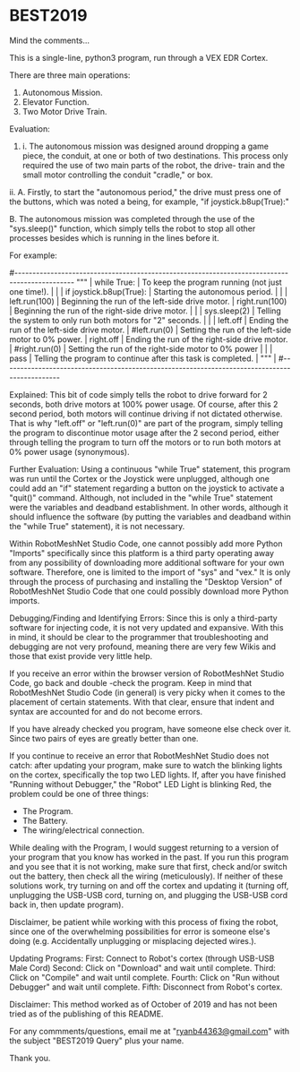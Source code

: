 # BEST2019
Mind the comments...

This is a single-line, python3 program, run through a VEX
EDR Cortex.

There are three main operations:
1. Autonomous Mission.
2. Elevator Function.
3. Two Motor Drive Train.

Evaluation:
1. i. The autonomous mission was designed around dropping a game piece, 
the conduit, at one or both of two destinations.  This process
only required the use of two main parts of the robot, the drive-
train and the small motor controlling the conduit "cradle," or box.

ii. A. Firstly, to start the "autonomous period," the drive must
press one of the buttons, which was noted a being, for example,
"if joystick.b8up(True):"

B. The autonomous mission was completed through the use of the
"sys.sleep()" function, which simply tells the robot to stop all
other processes besides which is running in the lines before it.

For example:

#----------------------------------------------------------------------------------------------
"""                                                                                           |
while True:                 |   To keep the program running (not just one time!).             |
                            |                                                                 |
  if joystick.b8up(True):   |   Starting the autonomous period.                               |
                            |                                                                 |
    left.run(100)           |   Beginning the run of the left-side drive motor.               |
    right.run(100)          |   Beginning the run of the right-side drive motor.              |
                            |                                                                 |
    sys.sleep(2)            |   Telling the system to only run both motors for "2" seconds.   |
                            |                                                                 |
    left.off                |   Ending the run of the left-side drive motor.                  |
    #left.run(0)            |   Setting the run of the left-side motor to 0% power.           |
    right.off               |   Ending the run of the right-side drive motor.                 |
    #right.run(0)           |   Setting the run of the right-side motor to 0% power           |
                            |                                                                 |
    pass                    |   Telling the program to continue after this task is completed. |
"""                                                                                           |
#----------------------------------------------------------------------------------------------

Explained:
  This bit of code simply tells the robot to drive forward for 2 seconds, both drive motors at 
100% power usage.  Of course, after this 2 second period, both motors will continue driving if
not dictated otherwise.  That is why "left.off" or "left.run(0)" are part of the program, simply
telling the program to discontinue motor usage after the 2 second period, either through telling
the program to turn off the motors or to run both motors at 0% power usage (synonymous).



Further Evaluation:
  Using a continuous "while True" statement, this program was run until the Cortex or the Joystick
were unplugged, although one could add an "if" statement regarding a button on the joystick to 
activate a "quit()" command.  Although, not included in the "while True" statement were the variables
and deadband establishment.  In other words, although it should influence the software (by putting
the variables and deadband within the "while True" statement), it is not necessary.  

  Within RobotMeshNet Studio Code, one cannot possibly add more Python "Imports" specifically since 
this platform is a third party operating away from any possibility of downloading more additional
software for your own software.  Therefore, one is limited to the import of "sys" and "vex."  It is 
only through the process of purchasing and installing the "Desktop Version" of RobotMeshNet Studio 
Code that one could possibly download more Python imports.


Debugging/Finding and Identifying Errors:
  Since this is only a third-party software for injecting code, it is not very updated and expansive.
With this in mind, it should be clear to the programmer that troubleshooting and debugging are not
very profound, meaning there are very few Wikis and those that exist provide very little help.


  If you receive an error within the browser version of RobotMeshNet Studio Code, go back and double
-check the program.  Keep in mind that RobotMeshNet Studio Code (in general) is very picky when it
comes to the placement of certain statements.  With that clear, ensure that indent and syntax are
accounted for and do not become errors.  

  If you have already checked you program, have someone else check over it.  Since two pairs of eyes
are greatly better than one.  

  If you continue to receive an error that RobotMeshNet Studio does not catch: after updating your
program, make sure to watch the blinking lights on the cortex, specifically the top two LED lights.
  If, after you have finished "Running without Debugger," the "Robot" LED Light is blinking Red, 
the problem could be one of three things:
 
  - The Program.
  - The Battery.
  - The wiring/electrical connection.
  
  While dealing with the Program, I would suggest returning to a version of your program that you 
know has worked in the past.  If you run this program and you see that it is not working, make sure
that first, check and/or switch out the battery, then check all the wiring (meticulously).  If neither
of these solutions work, try turning on and off the cortex and updating it (turning off, unplugging
the USB-USB cord, turning on, and plugging the USB-USB cord back in, then update program).

  Disclaimer, be patient while working with this process of fixing the robot, since one of the 
overwhelming possibilities for error is someone else's doing (e.g. Accidentally unplugging or 
misplacing dejected wires.).  
  

  


Updating Programs:
  First: Connect to Robot's cortex (through USB-USB Male Cord)
  Second: Click on "Download" and wait until complete.
  Third: Click on "Compile" and wait until complete.
  Fourth: Click on "Run without Debugger" and wait until complete.
  Fifth: Disconnect from Robot's cortex.

Disclaimer:
  This method worked as of October of 2019 and has not been tried as of the publishing of this 
  README.
  
  For any commments/questions, email me at "ryanb44363@gmail.com" with the subject "BEST2019 Query"
  plus your name.
  
  Thank you.

